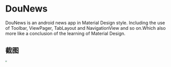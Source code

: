 # DouNews
DouNews is an android news app in Material Design style. Including the use of Toolbar, ViewPager, TabLayout and NavigationView and so on.Which also more like a conclusion of the learning of Material Design.

## 截图
<img src="https://www.google.com/doodles/kamma-rahbeks-241st-birthday" style="zoom:30%"/>
